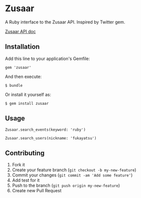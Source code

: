 # Zusaar

A Ruby interface to the Zusaar API. Inspired by Twitter gem.

[Zusaar API doc](http://www.zusaar.com/doc/api.html)

## Installation

Add this line to your application's Gemfile:

    gem 'zusaar'

And then execute:

    $ bundle

Or install it yourself as:

    $ gem install zusaar

## Usage

```
Zusaar.search_events(keyword: 'ruby')

Zusaar.search_users(nickname: 'fukayatsu')
```

## Contributing

1. Fork it
2. Create your feature branch (`git checkout -b my-new-feature`)
3. Commit your changes (`git commit -am 'Add some feature'`)
4. Add test for it
5. Push to the branch (`git push origin my-new-feature`)
6. Create new Pull Request
